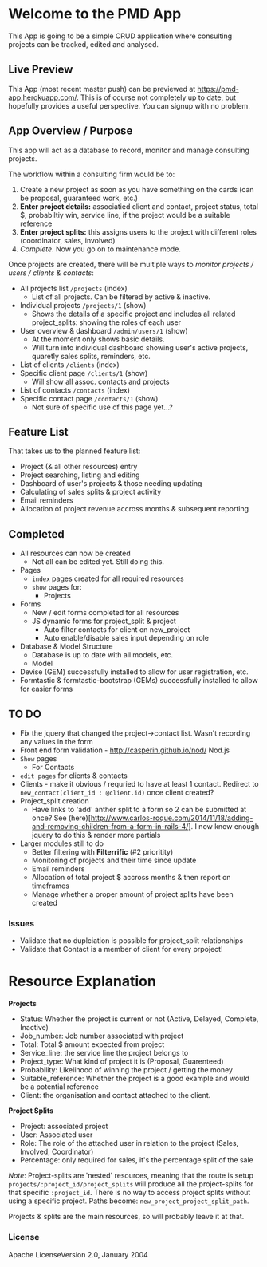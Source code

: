 Welcome to the PMD App
==================

This App is going to be a simple CRUD application where consulting projects can be tracked, edited and analysed.

## Live Preview

This App (most recent master push) can be previewed at https://pmd-app.herokuapp.com/. This is of course not completely up to date, but hopefully provides a useful perspective. You can signup with no problem.

## App Overview / Purpose

This app will act as a database to record, monitor and manage consulting projects.

The workflow within a consulting firm would be to:
1. Create a new project as soon as you have something on the cards (can be proposal, guaranteed work, etc.)
2. **Enter project details:** associatied client and contact, project status, total $, probabiltiy win, service line, if the project would be a suitable reference
3. **Enter project splits:** this assigns users to the project with different roles (coordinator, sales, involved)
4. *Complete*. Now you go on to maintenance mode.

Once projects are created, there will be multiple ways to *monitor projects / users / clients & contacts*:
- All projects list `/projects` (index)
  - List of all projects. Can be filtered by active & inactive.
- Individual projects `/projects/1` (show)
  - Shows the details of a specific project and includes all related project_splits: showing the roles of each user
- User overview & dashboard `/admin/users/1` (show)
  - At the moment only shows basic details.
  - Will turn into individual dashboard showing user's active projects, quaretly sales splits, reminders, etc.
- List of clients `/clients` (index)
- Specific client page `/clients/1` (show)
  - Will show all assoc. contacts and projects
- List of contacts `/contacts` (index)
- Specific contact page `/contacts/1` (show)
  - Not sure of specific use of this page yet...?

## Feature List

That takes us to the planned feature list:
- Project (& all other resources) entry
- Project searching, listing and editing
- Dashboard of user's projects & those needing updating
- Calculating of sales splits & project activity
- Email reminders
- Allocation of project revenue accross months & subsequent reporting


## Completed

- All resources can now be created
  - Not all can be edited yet. Still doing this.
- Pages
  - `index` pages created for all required resources
  - `show` pages for:
    - Projects
- Forms
  - New / edit forms completed for all resources
  - JS dynamic forms for project_split & project
    - Auto filter contacts for client on new_project
    - Auto enable/disable sales input depending on role
- Database & Model Structure
  - Database is up to date with all models, etc.
  - Model
- Devise (GEM) successfully installed to allow for user registration, etc.
- Formtastic & formtastic-bootstrap (GEMs) successfully installed to allow for easier forms

## TO DO

- Fix the jquery that changed the project->contact list. Wasn't recording any values in the form
- Front end form validation - http://casperin.github.io/nod/ Nod.js
- `Show` pages
  - For Contacts
- `edit pages` for clients & contacts
- Clients - make it obvious / requried to have at least 1 contact. Redirect to `new_contact(client_id : @client.id)` once client created?
- Project_split creation
  - Have links to 'add' anther split to a form so 2 can be submitted at once? See (here)[http://www.carlos-roque.com/2014/11/18/adding-and-removing-children-from-a-form-in-rails-4/]. I now know enough jquery to do this & render more partials
- Larger modules still to do
  - Better filtering with **Filterrific** (#2 prioritity)
  - Monitoring of projects and their time since update
  - Email reminders
  - Allocation of total project $ accross months & then report on timeframes
  - Manage whether a proper amount of project splits have been created

### Issues

- Validate that no duplciation is possible for project_split relationships
- Validate that Contact is a member of client for every prpoject!

# Resource Explanation

**Projects**
- Status: Whether the project is current or not (Active, Delayed, Complete, Inactive)
- Job_number: Job number associated with project
- Total: Total $ amount expected from project
- Service_line: the service line the project belongs to
- Project_type: What kind of project it is (Proposal, Guarenteed)
- Probability: Likelihood of winning the project / getting the money
- Suitable_reference: Whether the project is a good example and would be a potential reference
- Client: the organisation and contact attached to the client.

**Project Splits**
- Project: associated project
- User: Associated user
- Role: The role of the attached user in relation to the project (Sales, Involved, Coordinator)
- Percentage: only required for sales, it's the percentage split of the sale

*Note*: Project-splits are 'nested' resources, meaning that the route is setup `projects/:project_id/project_splits` will produce all the project-splits for that specific `:project_id`. There is no way to access project splits without using a specific project. Paths become: `new_project_project_split_path`.

Projects & splits are the main resources, so will probably leave it at that.

### License

Apache LicenseVersion 2.0, January 2004